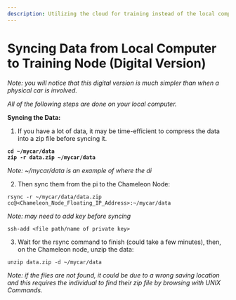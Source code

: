 ```yaml
---
description: Utilizing the cloud for training instead of the local computer.
---
```


# Syncing Data from Local Computer to Training Node (Digital Version)

_Note: you will notice that this digital version is much simpler than when a physical car is involved._&#x20;

_All of the following steps are done on your local computer._&#x20;

**Syncing the Data:**

1. If you have a lot of data, it may be time-efficient to compress the data into a zip file before syncing it.&#x20;

<pre><code><strong>cd ~/mycar/data
</strong><strong>zip -r data.zip ~/mycar/data
</strong></code></pre>

_Note: \~/mycar/data is an example of where the di_

2. Then sync them from the pi to the Chameleon Node:

```
rsync -r ~/mycar/data/data.zip cc@<Chameleon_Node_Floating_IP_Address>:~/mycar/data
```

_Note: may need to add key before syncing_

```
ssh-add <file path/name of private key>
```

3. Wait for the rsync command to finish (could take a few minutes), then, on the Chameleon node, unzip the data:

```
unzip data.zip -d ~/mycar/data
```

_Note: if the files are not found, it could be due to a wrong saving location and this requires the individual to find their zip file by browsing with UNIX Commands._
